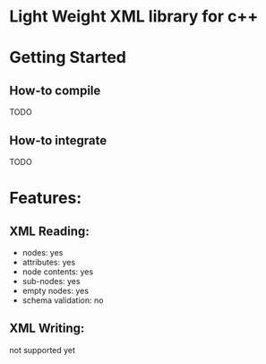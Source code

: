 # Light Weight XML library for c++

# Getting Started
## How-to compile
TODO
## How-to integrate
TODO
# Features:
## XML Reading:
- nodes: yes
- attributes: yes
- node contents: yes
- sub-nodes: yes
- empty nodes: yes
- schema validation: no
## XML Writing:
not supported yet

